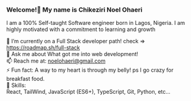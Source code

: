 ### Welcome!👋 My name is Chikeziri Noel Ohaeri
I am a 100% Self-taught Software engineer born in Lagos, Nigeria. I am highly motivated with a commitment to learning and growth

🌱 I’m currently on a Full Stack developer path!  check => https://roadmap.sh/full-stack <br>
💬 Ask me about What got me into web development! <br>
📫 Reach me at: noelohaeri@gmail.com <br>
⚡ Fun fact: A way to my heart is through my belly! ps I go crazy for breakfast food. <br>
💪 Skills: <br>
React, TailWind, JavaScript (ES6+), TypeScript, Git, Python, etc...

<!--
**Damvilion/Damvilion** is a ✨ _special_ ✨ repository because its `README.md` (this file) appears on your GitHub profile.

Here are some ideas to get you started:

- 🔭 I’m currently working on ...
- 🌱 I’m currently learning ...
- 👯 I’m looking to collaborate on ...
- 🤔 I’m looking for help with ...
- 💬 Ask me about ...
- 📫 How to reach me: ...
- 😄 Pronouns: ...
- ⚡ Fun fact: ...
-->
